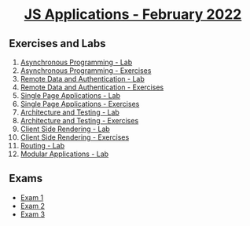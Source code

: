 # <a href="https://softuni.bg/trainings/3483/csharp-advanced-september-2021/internal"><p align="center"> JS Applications - February 2022<p>
</a>

## Exercises and Labs

1. <a href="https://github.com/NikolovDaniel/Software-University--SoftUni-/tree/main/JavaScript%20Course/JS%20-%20Applications/JS%20Applications/Asynchronous%20Programming%20-%20Lab" Lab> Asynchronous Programming - Lab </a>
2. <a href="https://github.com/NikolovDaniel/Software-University--SoftUni-/tree/main/JavaScript%20Course/JS%20-%20Applications/JS%20Applications/Asynchronous%20Programming%20-%20Exercises" Lab> Asynchronous Programming - Exercises </a>
3. <a href="https://github.com/NikolovDaniel/Software-University--SoftUni-/tree/main/JavaScript%20Course/JS%20-%20Applications/JS%20Applications/Remote%20Data%20and%20Authentication%20-%20Lab" Lab> Remote Data and Authentication - Lab </a>
4. <a href="https://github.com/NikolovDaniel/Software-University--SoftUni-/tree/main/JavaScript%20Course/JS%20-%20Applications/JS%20Applications/Remote%20Data%20and%20Authentication%20-%20Exercises" Lab> Remote Data and Authentication - Exercises </a>
5. <a href="https://github.com/NikolovDaniel/Software-University--SoftUni-/tree/main/JavaScript%20Course/JS%20-%20Applications/JS%20Applications/Single%20Page%20Applications%20-%20Lab" Lab> Single Page Applications - Lab </a>
6. <a href="https://github.com/NikolovDaniel/Software-University--SoftUni-/tree/main/JavaScript%20Course/JS%20-%20Applications/JS%20Applications/Single%20Page%20Applications%20-%20Exercises"> Single Page Applications - Exercises </a>
7. <a href="https://github.com/NikolovDaniel/Software-University--SoftUni-/tree/main/JavaScript%20Course/JS%20-%20Applications/JS%20Applications/Architecture%20and%20Testing%20-%20Lab"> Architecture and Testing - Lab </a>
8. <a href="https://github.com/NikolovDaniel/Software-University--SoftUni-/tree/main/JavaScript%20Course/JS%20-%20Applications/JS%20Applications/Architecture%20and%20Testing%20-%20Exercises"> Architecture and Testing - Exercises </a>
9. <a href="https://github.com/NikolovDaniel/Software-University--SoftUni-/tree/main/JavaScript%20Course/JS%20-%20Applications/JS%20Applications/Client%20Side%20Rendering%20-%20Lab"> Client Side Rendering - Lab </a>
10. <a href="https://github.com/NikolovDaniel/Software-University--SoftUni-/tree/main/JavaScript%20Course/JS%20-%20Applications/JS%20Applications/Client%20Side%20Rendering%20-%20Exercises"> Client Side Rendering - Exercises </a>
11. <a href="https://github.com/NikolovDaniel/Software-University--SoftUni-/tree/main/JavaScript%20Course/JS%20-%20Applications/JS%20Applications/Routing%20-%20Lab"> Routing - Lab </a>
12. <a href="https://github.com/NikolovDaniel/Software-University--SoftUni-/tree/main/JavaScript%20Course/JS%20-%20Applications/JS%20Applications/Modular%20Applications%20-%20Lab"> Modular Applications - Lab </a>


## Exams
- <a href="https://github.com/NikolovDaniel/Software-University--SoftUni-/tree/main/JavaScript%20Course/JS%20-%20Applications/JS%20Applications%20Exams/Exam%201"> Exam 1 </a>
- <a href="https://github.com/NikolovDaniel/Software-University--SoftUni-/tree/main/JavaScript%20Course/JS%20-%20Applications/JS%20Applications%20Exams/Exam%202"> Exam 2 </a>
- <a href="https://github.com/NikolovDaniel/Software-University--SoftUni-/tree/main/JavaScript%20Course/JS%20-%20Applications/JS%20Applications%20Exams/Exam%203"> Exam 3 </a>

